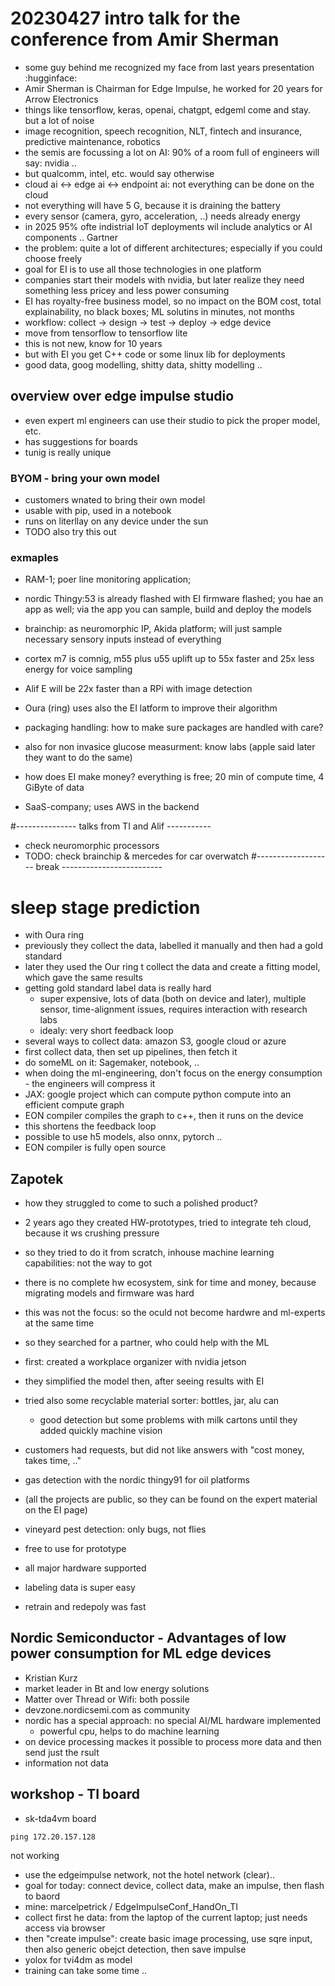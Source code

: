 # 20230427 intro talk for the conference from Amir Sherman
* some guy behind me recognized my face from last years presentation :hugginface:
* Amir Sherman is Chairman for Edge Impulse, he worked for 20 years for Arrow Electronics
* things like tensorflow, keras, openai, chatgpt, edgeml come and stay. but a lot of noise
* image recognition, speech recognition, NLT, fintech and insurance, predictive maintenance, robotics
* the semis are focussing a lot on AI: 90% of a room full of engineers will say: nvidia ..
* but qualcomm, intel, etc. would say otherwise
* cloud ai <-> edge ai <-> endpoint ai: not everything can be done on the cloud
* not everything will have 5 G, because it is draining the battery
* every sensor (camera, gyro, acceleration, ..) needs already energy
* in 2025 95% ofte indistrial IoT deployments wil include analytics or AI components .. Gartner
* the problem: quite a lot of different architectures; especially if you could choose freely
* goal for EI is to use all those technologies in one platform
* companies start their models with nvidia, but later realize they need something less pricey and less power consuming
* EI has royalty-free business model, so no impact on the BOM cost, total explainability, no black boxes; ML solutins in minutes, not months
* workflow: collect -> design -> test -> deploy -> edge device
* move from tensorflow to tensorflow lite
* this is not new, know for 10 years
* but with EI you get C++ code or some linux lib for deployments
* good data, goog modelling, shitty data, shitty modelling ..

## overview over edge impulse studio
* even expert ml engineers can use their studio to pick the proper model, etc.
* has suggestions for boards
* tunig is really unique

### BYOM - bring your own model
* customers wnated to bring their own model
* usable with pip,  used in a notebook
* runs on literllay on any device under the sun
* TODO also try this out

### exmaples
* RAM-1; poer line monitoring application; 
* nordic Thingy:53 is already flashed with EI firmware flashed; you hae an app as well; via the app you can sample, build and deploy the models
* brainchip: as neuromorphic IP, Akida platform; will just sample necessary sensory inputs instead of everything
* cortex m7 is comnig, m55 plus u55 uplift up to 55x faster and 25x less energy for voice sampling
* Alif E will be 22x faster than a RPi with image detection
* Oura (ring) uses also the EI latform to improve their algorithm
* packaging handling: how to make sure packages are handled with care?
* also for non invasice glucose measurment: know labs (apple said later they want to do the same)

* how does EI make money? everything is free; 20 min of compute time, 4 GiByte of data
* SaaS-company; uses AWS in the backend

#--------------- talks from TI and Alif -----------
* check neuromorphic processors
* TODO: check brainchip & mercedes for car overwatch
#------------------- break -------------------------

# sleep stage prediction
* with Oura ring
* previously they collect the data, labelled it manually and then had a gold standard
* later they used the Our ring t collect the data and create a fitting model, which gave the same results
* getting gold standard label data is really hard
  * super expensive, lots of data (both on device and later), multiple sensor, time-alignment issues, requires interaction with research labs
  * idealy: very short feedback loop
* several ways to collect data: amazon S3, google cloud or azure
* first collect data, then set up pipelines, then fetch it
* do someML on it: Sagemaker, notebook, ..
* when doing the ml-engineering, don't focus on the energy consumption - the engineers will compress it
* JAX: google project which can compute python compute into an efficient compute graph
* EON compiler compiles the graph to c++, then it runs on the device
* this shortens the feedback loop
* possible to use h5 models, also onnx, pytorch ..
* EON compiler is fully open source

## Zapotek
* how they struggled to come to such a polished product?
* 2 years ago they created HW-prototypes, tried to integrate teh cloud, because it ws crushing pressure
* so they tried to do it from scratch, inhouse machine learning capabilities: not the way to got
* there is no complete hw ecosystem, sink for time and money, because migrating models and firmware was hard
* this was not the focus: so the oculd not become hardwre and ml-experts at the same time
* so they searched for a partner, who could help with the ML
* first: created a workplace organizer with nvidia jetson
* they simplified the model then, after seeing results with EI
* tried also some recyclable material sorter: bottles, jar, alu can
  * good detection but some problems with milk cartons until they added quickly machine vision
* customers had requests, but did not like answers with "cost money, takes time, .."
* gas detection with the nordic thingy91 for oil platforms
* (all the projects are public, so they can be found on the expert material on the EI page)
* vineyard pest detection: only bugs, not flies

* free to use for prototype
* all major hardware supported
* labeling data is super easy
* retrain and redepoly was fast

## Nordic Semiconductor - Advantages of low power consumption for ML edge devices
* Kristian Kurz
* market leader in Bt and low energy solutions
* Matter over Thread or Wifi: both possile
* devzone.nordicsemi.com as community
* nordic has a special approach: no special AI/ML hardware implemented
  * powerful cpu, helps to do machine learning
* on device processing mackes it possible to process more data and then send just the rsult
* information not data 

## workshop - TI board
* sk-tda4vm board
```
ping 172.20.157.128
```
not working
* use the edgeimpulse network, not the hotel network (clear)..
* goal for today: connect device, collect data, make an impulse, then flash to baord
* mine: marcelpetrick / EdgeImpulseConf_HandOn_TI 
* collect first he data: from the laptop of the current laptop; just needs access via browser
* then "create impulse": create basic image processing, use sqre input, then also generic obejct detection, then save impulse
* yolox for tvi4dm as model
* training can take some time ..


